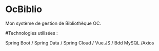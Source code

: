 # OcBiblio
Mon système de gestion de Bibliothèque OC.

#Technologies utilisées :

Spring Boot / Spring Data / Spring Cloud / Vue.JS / Bdd MySQL /Axios
